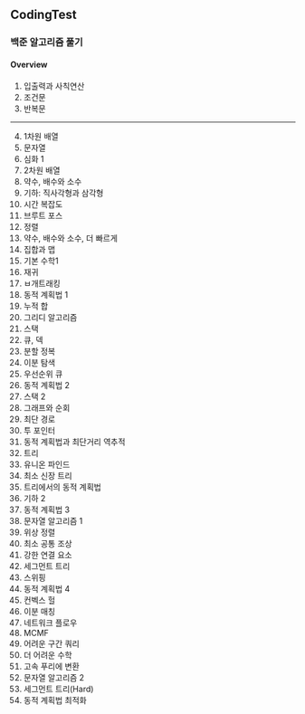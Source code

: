 ## CodingTest 


### 백준 알고리즘 풀기


#### Overview


1. 입출력과 사칙연산
2. 조건문
3. 반복문

---------------------

4. 1차원 배열
5. 문자열
6. 심화 1
7. 2차원 배열
8. 약수, 배수와 소수
9. 기하: 직사각형과 삼각형
10. 시간 복잡도
11. 브루트 포스
12. 정렬
13. 약수, 배수와 소수, 더 빠르게
14. 집합과 맵
15. 기본 수학1
16. 재귀
17. ㅂ개트래킹
18. 동적 계획법 1
19. 누적 합
20. 그리디 알고리즘
21. 스택
22. 큐, 덱
23. 분할 정복
24. 이분 탐색
25. 우선순위 큐
26. 동적 계획법 2
27. 스택 2
28. 그래프와 순회
29. 최단 경로
30. 투 포인터
31. 동적 계획법과 최단거리 역추적
32. 트리
33. 유니온 파인드
34. 최소 신장 트리
35. 트리에서의 동적 계획법
36. 기하 2
37. 동적 계획법 3
38. 문자열 알고리즘 1
39. 위상 정렬
40. 최소 공통 조상
41. 강한 연결 요소
42. 세그먼트 트리
43. 스위핑
44. 동적 계획법 4
45. 컨벡스 헐
46. 이분 매칭
47. 네트워크 플로우
48. MCMF
49. 어려운 구간 쿼리
50. 더 어려운 수학
51. 고속 푸리에 변환
52. 문자열 알고리즘 2
53. 세그먼트 트리(Hard)
54. 동적 계획법 최적화
